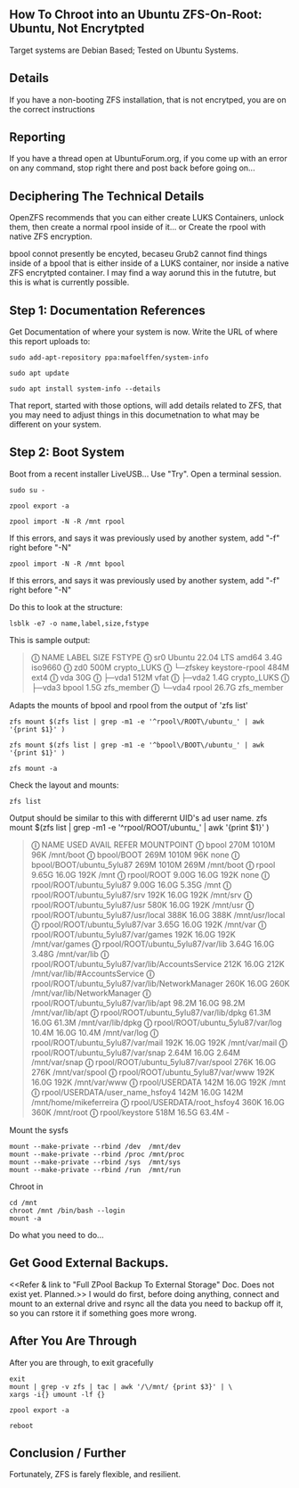 ## How To Chroot into an Ubuntu ZFS-On-Root: Ubuntu, Not Encrytpted

Target systems are Debian Based; Tested on Ubuntu Systems. 


## Details

If you have a non-booting ZFS installation, that is not encrytped, you are on the correct instructions 


## Reporting 

If you have a thread open at UbuntuForum.org, if you come up with an error on any command, stop right there and post back before going on...


## Deciphering The Technical Details
OpenZFS recommends that you can either create LUKS Containers, unlock them, then create a normal rpool inside of it... or Create the rpool with native ZFS encryption.

bpool connot presently be encyted, becaseu Grub2 cannot find things inside of a bpool that is either inside of a LUKS container, nor inside a native ZFS encrytpted container. I may find a way aorund this in the fututre, but this is what is currently possible.


## Step 1: Documentation References

Get Documentation of where your system is now. Write the URL of where this report uploads to: 

    sudo add-apt-repository ppa:mafoelffen/system-info
    
    sudo apt update
    
    sudo apt install system-info --details

That report, started with those options, will add details related to ZFS, that you may need to adjust things in this documetnation to what may be different on your system.


## Step 2: Boot System
Boot from a recent installer LiveUSB... Use "Try". Open a terminal session.

    sudo su -

    zpool export -a

    zpool import -N -R /mnt rpool  
    
If this errors, and says it was previously used by another system, add "-f" right before "-N"

    zpool import -N -R /mnt bpool  

If this errors, and says it was previously used by another system, add "-f" right before "-N"
    
Do this to look at the structure:

    lsblk -e7 -o name,label,size,fstype

This is sample output:
> **&#9432;** NAME     LABEL                   SIZE FSTYPE
> **&#9432;** sr0      Ubuntu 22.04 LTS amd64  3.4G iso9660
> **&#9432;** zd0                              500M crypto_LUKS
> **&#9432;** └─zfskey keystore-rpool          484M ext4
> **&#9432;** vda                               30G 
> **&#9432;** ├─vda1                           512M vfat
> **&#9432;** ├─vda2                           1.4G crypto_LUKS
> **&#9432;** ├─vda3   bpool                   1.5G zfs_member
> **&#9432;** └─vda4   rpool                  26.7G zfs_member

Adapts the mounts of bpool and rpool from the output of 'zfs list'

    zfs mount $(zfs list | grep -m1 -e '^rpool\/ROOT\/ubuntu_' | awk '{print $1}' )
    
    zfs mount $(zfs list | grep -m1 -e '^bpool\/BOOT\/ubuntu_' | awk '{print $1}' )

    zfs mount -a

Check the layout and mounts:

    zfs list

Output should be similar to this with differernt UID's ad user name.
zfs mount $(zfs list | grep -m1 -e '^rpool\/ROOT\/ubuntu_' | awk '{print $1}' )
> **&#9432;** NAME                                               USED  AVAIL     REFER  MOUNTPOINT
> **&#9432;** bpool                                              270M  1010M       96K  /mnt/boot
> **&#9432;** bpool/BOOT                                         269M  1010M       96K  none
> **&#9432;** bpool/BOOT/ubuntu_5ylu87                           269M  1010M      269M  /mnt/boot
> **&#9432;** rpool                                             9.65G  16.0G      192K  /mnt
> **&#9432;** rpool/ROOT                                        9.00G  16.0G      192K  none
> **&#9432;** rpool/ROOT/ubuntu_5ylu87                          9.00G  16.0G     5.35G  /mnt
> **&#9432;** rpool/ROOT/ubuntu_5ylu87/srv                       192K  16.0G      192K  /mnt/srv
> **&#9432;** rpool/ROOT/ubuntu_5ylu87/usr                       580K  16.0G      192K  /mnt/usr
> **&#9432;** rpool/ROOT/ubuntu_5ylu87/usr/local                 388K  16.0G      388K  /mnt/usr/local
> **&#9432;** rpool/ROOT/ubuntu_5ylu87/var                      3.65G  16.0G      192K  /mnt/var
> **&#9432;** rpool/ROOT/ubuntu_5ylu87/var/games                 192K  16.0G      192K  /mnt/var/games
> **&#9432;** rpool/ROOT/ubuntu_5ylu87/var/lib                  3.64G  16.0G     3.48G  /mnt/var/lib
> **&#9432;** rpool/ROOT/ubuntu_5ylu87/var/lib/AccountsService   212K  16.0G      212K  /mnt/var/lib/#AccountsService
> **&#9432;** rpool/ROOT/ubuntu_5ylu87/var/lib/NetworkManager    260K  16.0G      260K  /mnt/var/lib/NetworkManager
> **&#9432;** rpool/ROOT/ubuntu_5ylu87/var/lib/apt              98.2M  16.0G     98.2M  /mnt/var/lib/apt
> **&#9432;** rpool/ROOT/ubuntu_5ylu87/var/lib/dpkg             61.3M  16.0G     61.3M  /mnt/var/lib/dpkg
> **&#9432;** rpool/ROOT/ubuntu_5ylu87/var/log                  10.4M  16.0G     10.4M  /mnt/var/log
> **&#9432;** rpool/ROOT/ubuntu_5ylu87/var/mail                  192K  16.0G      192K  /mnt/var/mail
> **&#9432;** rpool/ROOT/ubuntu_5ylu87/var/snap                 2.64M  16.0G     2.64M  /mnt/var/snap
> **&#9432;** rpool/ROOT/ubuntu_5ylu87/var/spool                 276K  16.0G      276K  /mnt/var/spool
> **&#9432;** rpool/ROOT/ubuntu_5ylu87/var/www                   192K  16.0G      192K  /mnt/var/www
> **&#9432;** rpool/USERDATA                                     142M  16.0G      192K  /mnt
> **&#9432;** rpool/USERDATA/user_name_hsfoy4                 142M  16.0G      142M  /mnt/home/mikeferreira
> **&#9432;** rpool/USERDATA/root_hsfoy4                         360K  16.0G      360K  /mnt/root
> **&#9432;** rpool/keystore                                     518M  16.5G     63.4M  -

Mount the sysfs

    mount --make-private --rbind /dev  /mnt/dev
    mount --make-private --rbind /proc /mnt/proc
    mount --make-private --rbind /sys  /mnt/sys
    mount --make-private --rbind /run  /mnt/run

Chroot in

    cd /mnt
    chroot /mnt /bin/bash --login
    mount -a

Do what you need to do...

## Get Good External Backups.

<<Refer & link to "Full ZPool Backup To External Storage" Doc. Does not exist yet. Planned.>>
I would do first, before doing anything, connect and mount to an external drive and rsync all the data you need to backup off it, so you can rstore it if something goes more wrong.


## After You Are Through
After you are through, to exit gracefully

    exit
    mount | grep -v zfs | tac | awk '/\/mnt/ {print $3}' | \
    xargs -i{} umount -lf {}

    zpool export -a

    reboot


## Conclusion / Further
Fortunately, ZFS is farely flexible, and resilient. 
